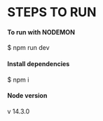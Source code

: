 # STEPS TO RUN

#### To run with NODEMON
$ npm run dev

#### Install dependencies
$ npm i

#### Node version
v 14.3.0
